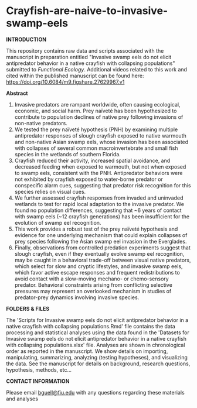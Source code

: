 # Crayfish-are-naive-to-invasive-swamp-eels

**INTRODUCTION**

This repository contains raw data and scripts associated with the manuscript in preparation entitled "Invasive swamp eels do not elicit antipredator behavior in a native crayfish with collapsing populations" submitted to _Functional Ecology_. Additional videos related to this work and cited within the published manuscript can be found here: https://doi.org/10.6084/m9.figshare.27629967.v1

**Abstract**

1.	Invasive predators are rampant worldwide, often causing ecological, economic, and social harm. Prey naïveté has been hypothesized to contribute to population declines of native prey following invasions of non-native predators.
2.	We tested the prey naïveté hypothesis (PNH) by examining multiple antipredator responses of slough crayfish exposed to native warmouth and non-native Asian swamp eels, whose invasion has been associated with collapses of several common macroinvertebrate and small fish species in the wetlands of southern Florida.
3.	Crayfish reduced their activity, increased spatial avoidance, and decreased feeding when exposed to warmouth, but not when exposed to swamp eels, consistent with the PNH. Antipredator behaviors were not exhibited by crayfish exposed to water-borne predator or conspecific alarm cues, suggesting that predator risk recognition for this species relies on visual cues.
4.	We further assessed crayfish responses from invaded and uninvaded wetlands to test for rapid local adaptation to the invasive predator. We found no population differences, suggesting that ~6 years of contact with swamp eels (~12 crayfish generations) has been insufficient for the evolution of swamp eel recognition.
5.	This work provides a robust test of the prey naïveté hypothesis and evidence for one underlying mechanism that could explain collapses of prey species following the Asian swamp eel invasion in the Everglades.
6.	Finally, observations from controlled predation experiments suggest that slough crayfish, even if they eventually evolve swamp eel recognition, may be caught in a behavioral trade-off between visual native predators, which select for slow and cryptic lifestyles, and invasive swamp eels, which favor active escape responses and frequent redistributions to avoid contact with a slow-moving mechano- or chemo-sensory predator. Behavioral constraints arising from conflicting selective pressures may represent an overlooked mechanism in studies of predator-prey dynamics involving invasive species.

**FOLDERS & FILES**

The 'Scripts for Invasive swamp eels do not elicit antipredator behavior in a native crayfish with collapsing populations.Rmd' file contains the data processing and statistical analyses using the data found in the 'Datasets for Invasive swamp eels do not elicit antipredator behavior in a native crayfish with collapsing populations.xlsx' file. Analyses are shown in chronological order as reported in the manuscript. We show details on importing, manipulating, summarizing, analyzing (testing hypotheses), and visualizing the data. See the manuscript for details on background, research questions, hypothesis, methods, etc...

**CONTACT INFORMATION**

Please email bguell@fiu.edu with any questions regarding these materials and analyses
